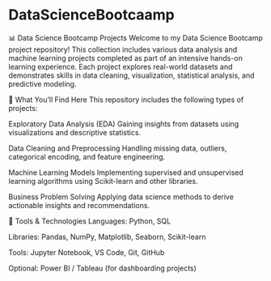 # DataScienceBootcaamp
📊 Data Science Bootcamp Projects
Welcome to my Data Science Bootcamp project repository! This collection includes various data analysis and machine learning projects completed as part of an intensive hands-on learning experience. Each project explores real-world datasets and demonstrates skills in data cleaning, visualization, statistical analysis, and predictive modeling.

🧠 What You’ll Find Here
This repository includes the following types of projects:

Exploratory Data Analysis (EDA)
Gaining insights from datasets using visualizations and descriptive statistics.

Data Cleaning and Preprocessing
Handling missing data, outliers, categorical encoding, and feature engineering.

Machine Learning Models
Implementing supervised and unsupervised learning algorithms using Scikit-learn and other libraries.

Business Problem Solving
Applying data science methods to derive actionable insights and recommendations.

🧰 Tools & Technologies
Languages: Python, SQL

Libraries: Pandas, NumPy, Matplotlib, Seaborn, Scikit-learn

Tools: Jupyter Notebook, VS Code, Git, GitHub

Optional: Power BI / Tableau (for dashboarding projects)


